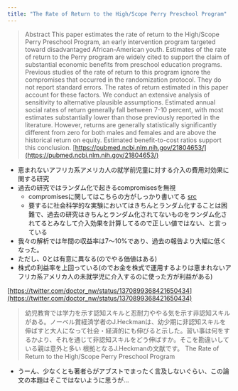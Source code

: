 ```yaml
---
title: "The Rate of Return to the High/Scope Perry Preschool Program"
---
```


> Abstract
>  This paper estimates the rate of return to the High/Scope Perry Preschool Program, an early intervention program targeted toward disadvantaged African-American youth. Estimates of the rate of return to the Perry program are widely cited to support the claim of substantial economic benefits from preschool education programs. Previous studies of the rate of return to this program ignore the compromises that occurred in the randomization protocol. They do not report standard errors. The rates of return estimated in this paper account for these factors. We conduct an extensive analysis of sensitivity to alternative plausible assumptions. Estimated annual social rates of return generally fall between 7-10 percent, with most estimates substantially lower than those previously reported in the literature. However, returns are generally statistically significantly different from zero for both males and females and are above the historical return on equity. Estimated benefit-to-cost ratios support this conclusion.
[https://pubmed.ncbi.nlm.nih.gov/21804653/](https://pubmed.ncbi.nlm.nih.gov/21804653/)
- 恵まれないアフリカ系アメリカ人の就学前児童に対する介入の費用対効果に関する研究
- 過去の研究ではランダム化で起きるcompromisesを無視
    - compromisesに関してはこちらの方がしっかり書いてる [src](https://www.researchgate.net/publication/265879754_Compromised_Randomization_and_Uncertainty_of_Treatment_Assignments_in_Social_Experiments_The_Case_of_the_Perry_Preschool_Program)
    - 要するに社会科学的な実験においてはきちんとランダム化することは困難で、過去の研究はきちんとランダム化されてないものをランダム化されてるとみなして介入効果を計算してるので正しい値ではない、と言っている
- 我々の解析では年間の収益率は7〜10%であり、過去の報告より大幅に低くなった。
- ただし、0とは有意に異なる(のでやる価値はある)
- 株式の利益率を上回っている(のでお金を株式で運用するよりは恵まれないアフリカ系アメリカ人の未就学児に介入するのに使った方が利益がある)


[https://twitter.com/doctor_nw/status/1370899368421650434](https://twitter.com/doctor_nw/status/1370899368421650434)
> 幼児教育では学力を示す認知スキルと忍耐力ややる気を示す非認知スキルがある。ノーベル賞経済学者のJ.Heckmanは、幼少期に非認知スキルを伸ばすと大人になって社会・経済的にも伸びると示した。習い事は何をするかより、それを通じて非認知スキルをどう伸ばすか。そこを勘違いしている親は意外と多い
> 根拠となるJ.Heckmanの文献です。
> The Rate of Return to the High/Scope Perry Preschool Program
- うーん、少なくとも著者らがアブストでまったく言及しないぐらい、この論文の本題はそこではないように思うが…
